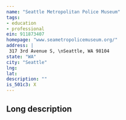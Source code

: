 ```yaml
---
name: "Seattle Metropolitan Police Museum"
tags:
- education
- professional
ein: 911873407
homepage: "www.seametropolicemuseum.org/"
address: |
 317 3rd Avenue S, \nSeattle, WA 98104
state: "WA"
city: "Seattle"
lng: 
lat: 
description: ""
is_501c3: X
---
```


## Long description


